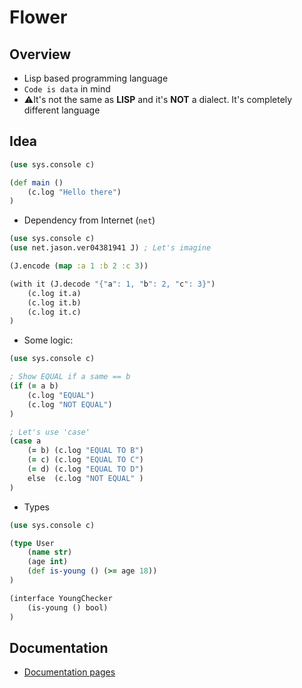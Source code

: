 # Flower

## Overview

* Lisp based programming language
* `Code is data` in mind
* ⚠️It's not the same as __LISP__ and it's __NOT__ a dialect. It's completely different language


## Idea
```clojure
(use sys.console c)

(def main ()
    (c.log "Hello there")
)
```
* Dependency from Internet (`net`)
```clojure
(use sys.console c)
(use net.jason.ver04381941 J) ; Let's imagine

(J.encode (map :a 1 :b 2 :c 3))

(with it (J.decode "{"a": 1, "b": 2, "c": 3}")
    (c.log it.a)
    (c.log it.b)
    (c.log it.c)
)
```
* Some logic:
```clojure
(use sys.console c)

; Show EQUAL if a same == b
(if (= a b)
    (c.log "EQUAL")
    (c.log "NOT EQUAL")
)

; Let's use 'case'
(case a
    (= b) (c.log "EQUAL TO B")
    (= c) (c.log "EQUAL TO C")
    (= d) (c.log "EQUAL TO D")
    else  (c.log "NOT EQUAL" )
)
```
* Types
```clojure
(use sys.console c)

(type User
    (name str)
    (age int)
    (def is-young () (>= age 18))
)

(interface YoungChecker
    (is-young () bool)
)
```

## Documentation

* [Documentation pages](doc/README.md)